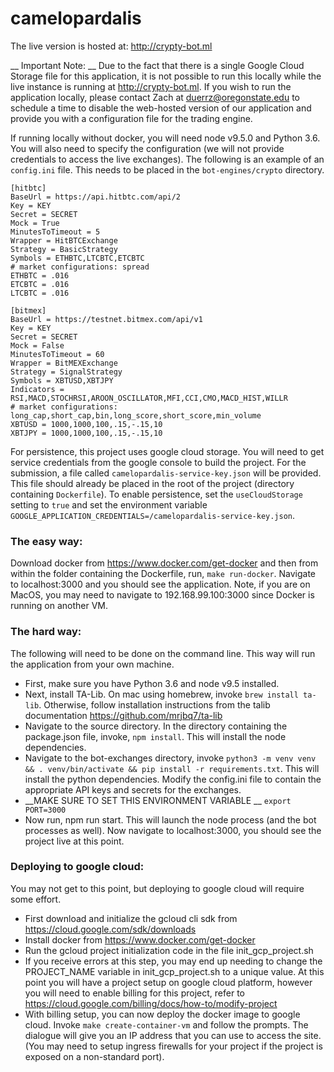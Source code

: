 # camelopardalis

The live version is hosted at: http://crypty-bot.ml

__ Important Note: __ Due to the fact that there is a single Google Cloud Storage file for this application, it is not possible to run this locally while the live instance is running at http://crypty-bot.ml. If you wish to run the application locally, please contact Zach at duerrz@oregonstate.edu to schedule a time to disable the web-hosted version of our application and provide you with a configuration file for the trading engine.

If running locally without docker, you will need node v9.5.0 and Python 3.6.  You will also need to specify the configuration (we will not provide credentials to access the live exchanges). The following is an example of an `config.ini` file. This needs to be placed in the `bot-engines/crypto` directory.


```
[hitbtc]
BaseUrl = https://api.hitbtc.com/api/2
Key = KEY
Secret = SECRET
Mock = True
MinutesToTimeout = 5
Wrapper = HitBTCExchange
Strategy = BasicStrategy
Symbols = ETHBTC,LTCBTC,ETCBTC
# market configurations: spread
ETHBTC = .016
ETCBTC = .016
LTCBTC = .016

[bitmex]
BaseUrl = https://testnet.bitmex.com/api/v1
Key = KEY
Secret = SECRET
Mock = False
MinutesToTimeout = 60
Wrapper = BitMEXExchange
Strategy = SignalStrategy
Symbols = XBTUSD,XBTJPY
Indicators = RSI,MACD,STOCHRSI,AROON_OSCILLATOR,MFI,CCI,CMO,MACD_HIST,WILLR
# market configurations: long_cap,short_cap,bin,long_score,short_score,min_volume
XBTUSD = 1000,1000,100,.15,-.15,10
XBTJPY = 1000,1000,100,.15,-.15,10

```

For persistence, this project uses google cloud storage. You will need to get service credentials from the google console to build the project. For the submission, a file called `camelopardalis-service-key.json` will be provided. This file should already be placed in the root of the project (directory containing `Dockerfile`). To enable persistence, set the `useCloudStorage` setting to `true` and set the environment variable `GOOGLE_APPLICATION_CREDENTIALS=/camelopardalis-service-key.json`.

### The easy way:

Download docker from https://www.docker.com/get-docker and then from within the folder containing the Dockerfile, run, `make run-docker`. Navigate to localhost:3000 and you should see the application. Note, if you are on MacOS, you may need to navigate to 192.168.99.100:3000 since Docker is running on another VM.

### The hard way:

The following will need to be done on the command line. This way will run the application from your own machine. 

* First, make sure you have Python 3.6 and node v9.5 installed. 
* Next, install TA-Lib. On mac using homebrew, invoke `brew install ta-lib`. Otherwise, follow installation instructions from the talib documentation https://github.com/mrjbq7/ta-lib
* Navigate to the source directory. In the directory containing the package.json file, invoke, `npm install`. This will install the node dependencies. 
* Navigate to the bot-exchanges directory, invoke `python3 -m venv venv && . venv/bin/activate && pip install -r requirements.txt`. This will install the python dependencies. Modify the config.ini file to contain the appropriate API keys and secrets for the exchanges. 
* __MAKE SURE TO SET THIS ENVIRONMENT VARIABLE __ `export PORT=3000`
* Now run, npm run start. This will launch the node process (and the bot processes as well). Now navigate to localhost:3000, you should see the project live at this point.

### Deploying to google cloud:

You may not get to this point, but deploying to google cloud will require some effort.
* First download and initialize the gcloud cli sdk from https://cloud.google.com/sdk/downloads
* Install docker from https://www.docker.com/get-docker
* Run the gcloud project initialization code in the file init_gcp_project.sh
* If you receive errors at this step, you may end up needing to change the PROJECT_NAME variable in init_gcp_project.sh to a unique value.
At this point you will have a project setup on google cloud platform, however you will need to enable billing for this project, refer to https://cloud.google.com/billing/docs/how-to/modify-project
* With billing setup, you can now deploy the docker image to google cloud. Invoke `make create-container-vm` and follow the prompts. The dialogue will give you an IP address that you can use to access the site. (You may need to setup ingress firewalls for your project if the project is exposed on a non-standard port).
